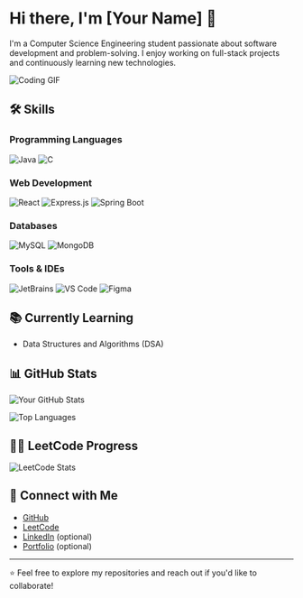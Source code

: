 # Hi there, I'm [Your Name] 👋

I'm a Computer Science Engineering student passionate about software development and problem-solving. I enjoy working on full-stack projects and continuously learning new technologies.

![Coding GIF](https://media.giphy.com/media/qgQUggAC3Pfv687qPC/giphy.gif) <!-- Replace with your preferred GIF -->

## 🛠️ Skills

### Programming Languages
![Java](https://img.shields.io/badge/Java-%23ED8B00.svg?style=for-the-badge&logo=openjdk&logoColor=white)
![C](https://img.shields.io/badge/C-%2300599C.svg?style=for-the-badge&logo=c&logoColor=white)

### Web Development
![React](https://img.shields.io/badge/React-%2320232a.svg?style=for-the-badge&logo=react&logoColor=%2361DAFB)
![Express.js](https://img.shields.io/badge/Express.js-%23404d59.svg?style=for-the-badge&logo=express&logoColor=%2361DAFB)
![Spring Boot](https://img.shields.io/badge/Spring%20Boot-%236DB33F.svg?style=for-the-badge&logo=spring&logoColor=white)

### Databases
![MySQL](https://img.shields.io/badge/MySQL-%2300f.svg?style=for-the-badge&logo=mysql&logoColor=white)
![MongoDB](https://img.shields.io/badge/MongoDB-%234ea94b.svg?style=for-the-badge&logo=mongodb&logoColor=white)

### Tools & IDEs
![JetBrains](https://img.shields.io/badge/JetBrains-%23000000.svg?style=for-the-badge&logo=jetbrains&logoColor=white)
![VS Code](https://img.shields.io/badge/VS%20Code-%23007ACC.svg?style=for-the-badge&logo=visual-studio-code&logoColor=white)
![Figma](https://img.shields.io/badge/Figma-%23F24E1E.svg?style=for-the-badge&logo=figma&logoColor=white)

## 📚 Currently Learning
- Data Structures and Algorithms (DSA)

## 📊 GitHub Stats

![Your GitHub Stats](https://github-readme-stats.vercel.app/api?username=YOUR_GITHUB_USERNAME&show_icons=true&theme=radical)

![Top Languages](https://github-readme-stats.vercel.app/api/top-langs/?username=YOUR_GITHUB_USERNAME&layout=compact&theme=radical)

## 🧑‍💻 LeetCode Progress

![LeetCode Stats](https://leetcode.card.workers.dev/?username=YOUR_LEETCODE_USERNAME&theme=dark)

## 🔗 Connect with Me
- [GitHub](https://github.com/YOUR_GITHUB_USERNAME)
- [LeetCode](https://leetcode.com/YOUR_LEETCODE_USERNAME/)
- [LinkedIn](https://www.linkedin.com/in/YOUR_LINKEDIN_PROFILE/) (optional)
- [Portfolio](https://YOUR_PORTFOLIO_LINK) (optional)

---

⭐️ Feel free to explore my repositories and reach out if you'd like to collaborate!
